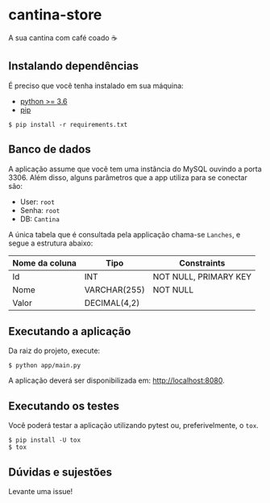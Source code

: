 # cantina-store
A sua cantina com café coado :coffee:

## Instalando dependências

É preciso que você tenha instalado em sua máquina:
* [python >= 3.6](https://python-guide-pt-br.readthedocs.io/pt_BR/latest/starting/install3/linux.html)
* [pip](https://pip.pypa.io/en/stable/installation/)


```
$ pip install -r requirements.txt
```

## Banco de dados

A aplicação assume que você tem uma instância do MySQL ouvindo a porta 3306. Além disso, alguns parâmetros que a app utiliza para se conectar são:

* User: `root`
* Senha: `root`
* DB: `Cantina`

A única tabela que é consultada pela applicação chama-se `Lanches`, e segue a estrutura abaixo:

Nome da coluna | Tipo | Constraints
--- | --- | ---
Id | INT | NOT NULL, PRIMARY KEY
Nome | VARCHAR(255) | NOT NULL
Valor | DECIMAL(4,2) |

## Executando a aplicação

Da raiz do projeto, execute:

```
$ python app/main.py
```

A aplicação deverá ser disponibilizada em: [http://localhost:8080](http://localhost:8080).

## Executando os testes

Você poderá testar a aplicação utilizando pytest ou, preferivelmente, o `tox`. 

```
$ pip install -U tox
$ tox
```

## Dúvidas e sujestões

Levante uma issue!
